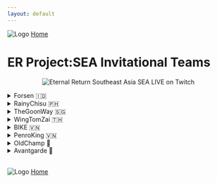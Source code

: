 ```yaml
---
layout: default
---
```


![Logo](https://kanziebub.github.io/ProjectSEA/assets/images/bullet_rev.png)
[Home](https://kanziebub.github.io/ProjectSEA/)

# **ER Project:SEA Invitational Teams**

<p align="center">
  <img 
    src="https://kanziebub.github.io/ProjectSEA/assets/images/ProjectSEA_S4_INV_Banner2.png" 
    alt="Eternal Return Southeast Asia SEA LIVE on Twitch" 
    style="max-height: 400px;">
</p>

<details>
  <summary>Forsen 🇮🇩</summary>
  <ul>
    <li>Alek</li>
    <li>Gyoo</li>
    <li>Tnsh</li>
    <li>CEPUーLuminears</li>
  </ul>
</details>

<details>
  <summary>RainyChisu 🇵🇭</summary>
  <ul>
    <li>sLLLime</li>
    <li>クゥニ</li>
    <li>Sinocchi</li>
    <li>Reinford</li>
  </ul>
</details>

<details>
  <summary>TheGoonWay 🇸🇬</summary>
  <ul>
    <li>Muwhaha</li>
    <li>Saiikyouu</li>
    <li>Ren0212</li>
    <li>xtc</li>
  </ul>
</details>

<details>
  <summary>WingTomZai 🇹🇭</summary>
  <ul>
    <li>Nackbkk</li>
    <li>Vulcan</li>
    <li>Subterror</li>
    <li>Iheresave</li>
  </ul>
</details>

<details>
  <summary>BIKE 🇻🇳</summary>
  <ul>
    <li>ShigureUi</li>
    <li>Haii</li>
    <li>Chinmi</li>
    <li>Luminym</li>
  </ul>
</details>

<details>
  <summary>PenroKing 🇻🇳</summary>
  <ul>
    <li>PENRO</li>
    <li>909</li>
    <li>Rotenz</li>
    <li>VisCa243</li>
  </ul>
</details>

<details>
  <summary>OldChamp 🌟</summary>
  <ul>
    <li>lNeroTv</li>
    <li>Miraibelle</li>
    <li>PlapPlpGtMarried</li>
    <li>CappuChino</li>
  </ul>
</details>

<details>
  <summary>Avantgarde 🌟</summary>
  <ul>
    <li>PositiveGamer</li>
    <li>Raim</li>
    <li>ProLine</li>
    <li>오전티타임의여유</li>
  </ul>
</details>

<br>

![Logo](https://kanziebub.github.io/ProjectSEA/assets/images/bullet_rev.png)
[Home](https://kanziebub.github.io/ProjectSEA/)
